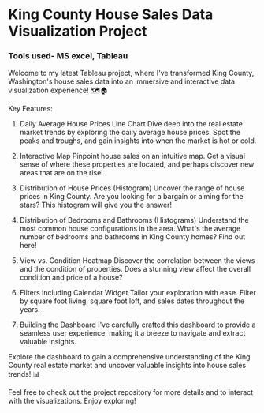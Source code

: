 # King County House Sales Data Visualization Project

### Tools used- MS excel, Tableau
Welcome to my latest Tableau project, where I've transformed King County, Washington's house sales data into an immersive and interactive data visualization experience! 🗺🏠

Key Features:
1. Daily Average House Prices Line Chart
Dive deep into the real estate market trends by exploring the daily average house prices. Spot the peaks and troughs, and gain insights into when the market is hot or cold.

2. Interactive Map
Pinpoint house sales on an intuitive map. Get a visual sense of where these properties are located, and perhaps discover new areas that are on the rise!

3. Distribution of House Prices (Histogram)
Uncover the range of house prices in King County. Are you looking for a bargain or aiming for the stars? This histogram will give you the answer!

4. Distribution of Bedrooms and Bathrooms (Histograms)
Understand the most common house configurations in the area. What's the average number of bedrooms and bathrooms in King County homes? Find out here!

5. View vs. Condition Heatmap
Discover the correlation between the views and the condition of properties. Does a stunning view affect the overall condition and price of a house?

6. Filters including Calendar Widget
Tailor your exploration with ease. Filter by square foot living, square foot loft, and sales dates throughout the years.

7. Building the Dashboard
I've carefully crafted this dashboard to provide a seamless user experience, making it a breeze to navigate and extract valuable insights.

Explore the dashboard to gain a comprehensive understanding of the King County real estate market and uncover valuable insights into house sales trends! 📊

Feel free to check out the project repository for more details and to interact with the visualizations. Enjoy exploring!
